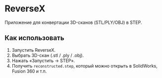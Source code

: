# ReverseX

Приложение для конвертации 3D-сканов (STL/PLY/OBJ) в STEP.

## Как использовать
1. Запустить ReverseX.
2. Выбрать 3D-скан (.stl / .ply / .obj).
3. Нажать «Запустить → STEP».
4. Получить `reconstructed.step`, который можно открыть в SolidWorks, Fusion 360 и т.п.
